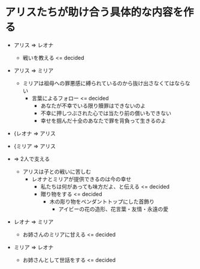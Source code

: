 # アリスたちが助け合う具体的な内容を作る
- アリス => レオナ
  - 戦いを教える <= decided

- アリス => ミリア
  - ミリアは祖母への罪悪感に縛られているのから抜け出さなくてはならない
    - 言葉によるフォロー <= decided
      - あなたが不幸でいる限り贖罪はできないのよ
      - 不幸に押しつぶされた心では当たり前の償いもできない
      - 幸せを掴んだ十全のあなたで罪を背負って生きるのよ

- {レオナ => アリス
- {ミリア => アリス
- => 2人で支える
  - アリスは子との戦いに苦しむ
    - レオナとミリアが提供できるのは今の幸せ
      - 私たちは何があっても味方だよ、と伝える <= decided
      - 贈り物をする <= decided
        - 木の彫り物をペンダントトップにした首飾り
          - アイビーの花の造形、花言葉・友情・永遠の愛

- レオナ => ミリア
  - お姉さんのミリアに甘える <= decided

- ミリア => レオナ
  - お姉さんとして世話をする <= decided
